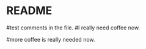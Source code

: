 # README #
#test comments in the file.
#I really need coffee now.

#more coffee is really needed now.
